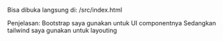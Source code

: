 Bisa dibuka langsung di: /src/index.html


Penjelasan:
Bootstrap saya gunakan untuk UI componentnya
Sedangkan tailwind saya gunakan untuk layouting
